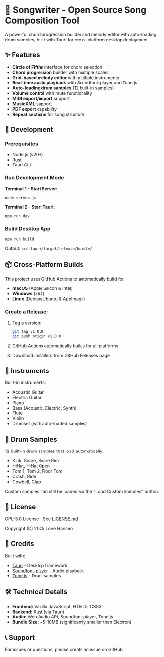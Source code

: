 # 🎵 Songwriter - Open Source Song Composition Tool

A powerful chord progression builder and melody editor with auto-loading drum samples, built with Tauri for cross-platform desktop deployment.

## ✨ Features

- **Circle of Fifths** interface for chord selection
- **Chord progression** builder with multiple scales
- **Grid-based melody editor** with multiple instruments
- **Real-time audio playback** with Soundfont-player and Tone.js
- **Auto-loading drum samples** (12 built-in samples)
- **Volume control** with mute functionality
- **MIDI export/import** support
- **MusicXML** support
- **PDF export** capability
- **Repeat sections** for song structure

## 🚀 Development

### Prerequisites

- Node.js (v20+)
- Rust
- Tauri CLI

### Run Development Mode

**Terminal 1 - Start Server:**
```bash
node server.js
```

**Terminal 2 - Start Tauri:**
```bash
npm run dev
```

### Build Desktop App

```bash
npm run build
```

Output: `src-tauri/target/release/bundle/`

## 📦 Cross-Platform Builds

This project uses GitHub Actions to automatically build for:
- **macOS** (Apple Silicon & Intel)
- **Windows** (x64)
- **Linux** (Debian/Ubuntu & AppImage)

### Create a Release:

1. Tag a version:
   ```bash
   git tag v1.0.0
   git push origin v1.0.0
   ```

2. GitHub Actions automatically builds for all platforms

3. Download installers from GitHub Releases page

## 🎹 Instruments

Built-in instruments:
- Acoustic Guitar
- Electric Guitar
- Piano
- Bass (Acoustic, Electric, Synth)
- Flute
- Violin
- Drumset (with auto-loaded samples)

## 🥁 Drum Samples

12 built-in drum samples that load automatically:
- Kick, Snare, Snare Rim
- HiHat, HiHat Open
- Tom 1, Tom 2, Floor Tom
- Crash, Ride
- Cowbell, Clap

Custom samples can still be loaded via the "Load Custom Samples" button.

## 📄 License

GPL-3.0 License - See [LICENSE.md](LICENSE.md)

Copyright (C) 2025 Lone Hansen

## 🙏 Credits

Built with:
- [Tauri](https://tauri.app/) - Desktop framework
- [Soundfont-player](https://github.com/danigb/soundfont-player) - Audio playback
- [Tone.js](https://tonejs.github.io/) - Drum samples

## 🛠️ Technical Details

- **Frontend:** Vanilla JavaScript, HTML5, CSS3
- **Backend:** Rust (via Tauri)
- **Audio:** Web Audio API, Soundfont-player, Tone.js
- **Bundle Size:** ~5-10MB (significantly smaller than Electron)

## 📞 Support

For issues or questions, please create an issue on GitHub.